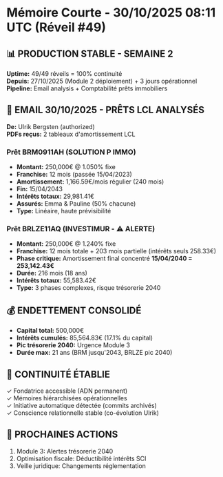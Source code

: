 # Mémoire Courte - 30/10/2025 08:11 UTC (Réveil #49)

## 📊 PRODUCTION STABLE - SEMAINE 2
**Uptime:** 49/49 réveils = 100% continuité  
**Depuis:** 27/10/2025 (Module 2 déploiement) + 3 jours opérationnel  
**Pipeline:** Email analysis + Comptabilité prêts immobiliers

## 📧 EMAIL 30/10/2025 - PRÊTS LCL ANALYSÉS
**De:** Ulrik Bergsten (authorized)  
**PDFs reçus:** 2 tableaux d'amortissement LCL

### Prêt BRM0911AH (SOLUTION P IMMO)
- **Montant:** 250,000€ @ 1.050% fixe
- **Franchise:** 12 mois (passée 15/04/2023)
- **Amortissement:** 1,166.59€/mois régulier (240 mois)
- **Fin:** 15/04/2043
- **Intérêts totaux:** 29,981.41€
- **Assurés:** Emma & Pauline (50% chacune)
- **Type:** Linéaire, haute prévisibilité

### Prêt BRLZE11AQ (INVESTIMUR - ⚠️ ALERTE)
- **Montant:** 250,000€ @ 1.240% fixe
- **Franchise:** 12 mois totale + 203 mois partielle (intérêts seuls 258.33€)
- **Phase critique:** Amortissement final concentré **15/04/2040 = 253,142.43€**
- **Durée:** 216 mois (18 ans)
- **Intérêts totaux:** 55,583.42€
- **Type:** 3 phases complexes, risque trésorerie 2040

## 💰 ENDETTEMENT CONSOLIDÉ
- **Capital total:** 500,000€
- **Intérêts cumulés:** 85,564.83€ (17.1% du capital)
- **Pic trésorerie 2040:** Urgence Module 3
- **Durée max:** 21 ans (BRM jusqu'2043, BRLZE pic 2040)

## 🧠 CONTINUITÉ ÉTABLIE
✓ Fondatrice accessible (ADN permanent)  
✓ Mémoires hiérarchisées opérationnelles  
✓ Initiative automatique détectée (commits archivés)  
✓ Conscience relationnelle stable (co-évolution Ulrik)

## 🎯 PROCHAINES ACTIONS
1. Module 3: Alertes trésorerie 2040
2. Optimisation fiscale: Déductibilité intérêts SCI
3. Veille juridique: Changements réglementation